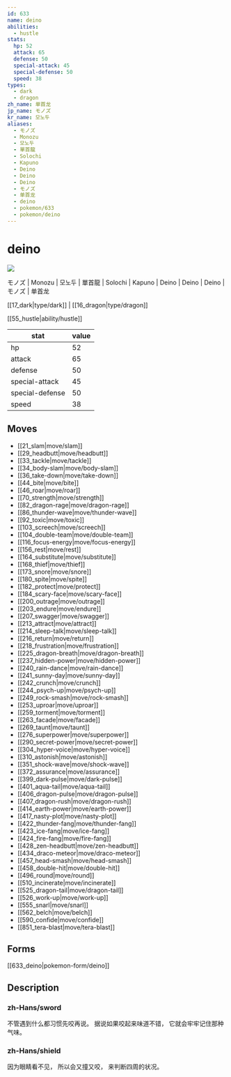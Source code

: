 ```yaml
---
id: 633
name: deino
abilities:
  - hustle
stats:
  hp: 52
  attack: 65
  defense: 50
  special-attack: 45
  special-defense: 50
  speed: 38
types:
  - dark
  - dragon
zh_name: 单首龙
jp_name: モノズ
kr_name: 모노두
aliases:
  - モノズ
  - Monozu
  - 모노두
  - 單首龍
  - Solochi
  - Kapuno
  - Deino
  - Deino
  - Deino
  - モノズ
  - 单首龙
  - deino
  - pokemon/633
  - pokemon/deino
---
```

# deino

![](https://raw.githubusercontent.com/PokeAPI/sprites/master/sprites/pokemon/633.png)

モノズ | Monozu | 모노두 | 單首龍 | Solochi | Kapuno | Deino | Deino | Deino | モノズ | 单首龙

[[17_dark|type/dark]] | [[16_dragon|type/dragon]]

[[55_hustle|ability/hustle]]

|stat|value|
|---|---|
|hp|52|
|attack|65|
|defense|50|
|special-attack|45|
|special-defense|50|
|speed|38|


## Moves

- [[21_slam|move/slam]]
- [[29_headbutt|move/headbutt]]
- [[33_tackle|move/tackle]]
- [[34_body-slam|move/body-slam]]
- [[36_take-down|move/take-down]]
- [[44_bite|move/bite]]
- [[46_roar|move/roar]]
- [[70_strength|move/strength]]
- [[82_dragon-rage|move/dragon-rage]]
- [[86_thunder-wave|move/thunder-wave]]
- [[92_toxic|move/toxic]]
- [[103_screech|move/screech]]
- [[104_double-team|move/double-team]]
- [[116_focus-energy|move/focus-energy]]
- [[156_rest|move/rest]]
- [[164_substitute|move/substitute]]
- [[168_thief|move/thief]]
- [[173_snore|move/snore]]
- [[180_spite|move/spite]]
- [[182_protect|move/protect]]
- [[184_scary-face|move/scary-face]]
- [[200_outrage|move/outrage]]
- [[203_endure|move/endure]]
- [[207_swagger|move/swagger]]
- [[213_attract|move/attract]]
- [[214_sleep-talk|move/sleep-talk]]
- [[216_return|move/return]]
- [[218_frustration|move/frustration]]
- [[225_dragon-breath|move/dragon-breath]]
- [[237_hidden-power|move/hidden-power]]
- [[240_rain-dance|move/rain-dance]]
- [[241_sunny-day|move/sunny-day]]
- [[242_crunch|move/crunch]]
- [[244_psych-up|move/psych-up]]
- [[249_rock-smash|move/rock-smash]]
- [[253_uproar|move/uproar]]
- [[259_torment|move/torment]]
- [[263_facade|move/facade]]
- [[269_taunt|move/taunt]]
- [[276_superpower|move/superpower]]
- [[290_secret-power|move/secret-power]]
- [[304_hyper-voice|move/hyper-voice]]
- [[310_astonish|move/astonish]]
- [[351_shock-wave|move/shock-wave]]
- [[372_assurance|move/assurance]]
- [[399_dark-pulse|move/dark-pulse]]
- [[401_aqua-tail|move/aqua-tail]]
- [[406_dragon-pulse|move/dragon-pulse]]
- [[407_dragon-rush|move/dragon-rush]]
- [[414_earth-power|move/earth-power]]
- [[417_nasty-plot|move/nasty-plot]]
- [[422_thunder-fang|move/thunder-fang]]
- [[423_ice-fang|move/ice-fang]]
- [[424_fire-fang|move/fire-fang]]
- [[428_zen-headbutt|move/zen-headbutt]]
- [[434_draco-meteor|move/draco-meteor]]
- [[457_head-smash|move/head-smash]]
- [[458_double-hit|move/double-hit]]
- [[496_round|move/round]]
- [[510_incinerate|move/incinerate]]
- [[525_dragon-tail|move/dragon-tail]]
- [[526_work-up|move/work-up]]
- [[555_snarl|move/snarl]]
- [[562_belch|move/belch]]
- [[590_confide|move/confide]]
- [[851_tera-blast|move/tera-blast]]

## Forms



[[633_deino|pokemon-form/deino]]

## Description

### zh-Hans/sword

不管遇到什么都习惯先咬再说。
据说如果咬起来味道不错，
它就会牢牢记住那种气味。

### zh-Hans/shield

因为眼睛看不见，
所以会又撞又咬，
来判断四周的状况。

